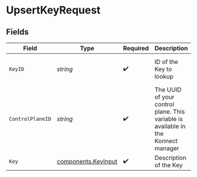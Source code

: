 # UpsertKeyRequest


## Fields

| Field                                                                             | Type                                                                              | Required                                                                          | Description                                                                       | Example                                                                           |
| --------------------------------------------------------------------------------- | --------------------------------------------------------------------------------- | --------------------------------------------------------------------------------- | --------------------------------------------------------------------------------- | --------------------------------------------------------------------------------- |
| `KeyID`                                                                           | *string*                                                                          | :heavy_check_mark:                                                                | ID of the Key to lookup                                                           | bba22c06-a632-42be-a018-1b9ff357b5b9                                              |
| `ControlPlaneID`                                                                  | *string*                                                                          | :heavy_check_mark:                                                                | The UUID of your control plane. This variable is available in the Konnect manager | 9524ec7d-36d9-465d-a8c5-83a3c9390458                                              |
| `Key`                                                                             | [components.KeyInput](../../models/components/keyinput.md)                        | :heavy_check_mark:                                                                | Description of the Key                                                            |                                                                                   |
